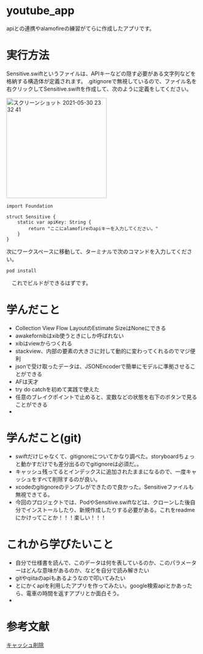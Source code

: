 # youtube_app
apiとの連携やalamofireの練習がてらに作成したアプリです。

# 実行方法
Sensitive.swiftというファイルは、APIキーなどの隠す必要がある文字列などを格納する構造体が定義されます。
.gitignoreで無視しているので、ファイル名を右クリックしてSensitive.swiftを作成して、次のように定義をしてください。

<img width="262" alt="スクリーンショット 2021-05-30 23 32 41" src="https://user-images.githubusercontent.com/60727025/120108256-55e58c80-c19f-11eb-872c-5f234e5c80d0.png">

~~~
import Foundation

struct Sensitive {
    static var apiKey: String {
        return "ここにalamofireのapiキーを入力してください。"
    }
}
~~~

次にワークスペースに移動して、ターミナルで次のコマンドを入力してください。

~~~
pod install
~~~
　これでビルドができるはずです。


# 学んだこと
- Collection View Flow LayoutのEstimate SizeはNoneにできる
- awakefornibはxib使うときにしか呼ばれない
- xibはviewからつくれる
- stackview、内部の要素の大きさに対して動的に変わってくれるのでマジ便利
- jsonで受け取ったデータは、JSONEncoderで簡単にモデルに準拠させることができる
- AFは天才
- try do catchを初めて実践で使えた
- 任意のブレイクポイントで止めると、変数などの状態を右下のボタンで見ることができる
- 

# 学んだこと(git)
- swiftだけじゃなくて、gitignoreについてかなり調べた。storyboardちょっと動かすだけでも差分出るのでgitignoreは必須だ。。
- キャッシュ残ってるとインデックスに追加されたままになるので、一度キャッシュをすべて削除するのが良い。
- xcodeのgitignoreのテンプレができたので良かった。Sensitiveファイルも無視できてる。
- 今回のプロジェクトでは、PodやSensitive.swiftなどは、クローンした後自分でインストールしたり、新規作成したりする必要がある。これをreadmeにかけってことか！！！楽しい！！！



# これから学びたいこと
- 自分で仕様書を読んで、このデータは何を表しているのか、このパラメーターはどんな意味があるのか、などを自分で読み解きたい
- gitやqiitaのapiもあるようなので叩いてみたい
- とにかくapiを利用したアプリを作ってみたい。google検索apiとかあったら、電車の時間を返すアプリとか面白そう。
- 

# 参考文献
[キャッシュ削除](https://qiita.com/fuwamaki/items/3ed021163e50beab7154)



